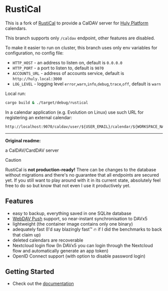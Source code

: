 # RustiCal

This is a fork of [RustiCal](https://github.com/lennart-k/rustical) to provide a CalDAV server for [Huly Platform](https://github.com/hcengineering/platform) calendars.

This branch supports only `/caldav` endpoint, other features are disabled.

To make it easier to run on cluster, this branch uses only env variables for configuration, no config file:

- `HTTP_HOST` - an address to listen on, default is `0.0.0.0`
- `HTTP_PORT` - a port to listen to, default is `9070`
- `ACCOUNTS_URL` - address of accounts service, default is `http://huly.local:3000`
- `LOG_LEVEL` - logging level `error`,`warn`,`info`,`debug`,`trace`,`off`, default is `warn`

Local run:

```bash
cargo build & ./target/debug/rustical
```

In a calendar application (e.g. Evolution on Linux) use such URL for registering an external calendar:

```
http://localhost:9070/caldav/user/${USER_EMAIL}/calendar/${WORKSPACE_NAME}
```

---

**Original readme:**

a CalDAV/CardDAV server

> [!CAUTION]
> RustiCal is **not production-ready!**
> There can be changes to the database without migrations and there's no guarantee that all endpoints are secured yet.
> If you still want to play around with it in its current state, absolutely feel free to do so but know that not even I use it productively yet.

## Features

- easy to backup, everything saved in one SQLite database
- [WebDAV Push](https://github.com/bitfireAT/webdav-push/) support, so near-instant synchronisation to DAVx5
- lightweight (the container image contains only one binary)
- adequately fast (I'd say blazingly fast™ :fire: if I did the benchmarks to back that claim up)
- deleted calendars are recoverable
- Nextcloud login flow (In DAVx5 you can login through the Nextcloud flow and automatically generate an app token)
- OpenID Connect support (with option to disable password login)

## Getting Started

- Check out the [documentation](https://lennart-k.github.io/rustical/installation/)
